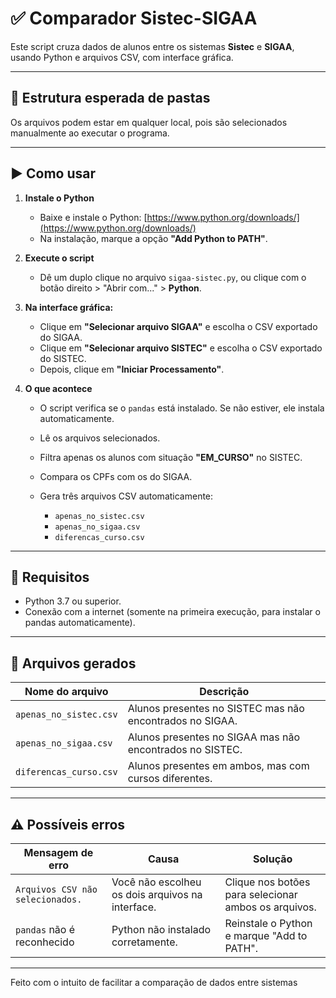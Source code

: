 # ✅ Comparador Sistec-SIGAA

Este script cruza dados de alunos entre os sistemas **Sistec** e **SIGAA**, usando Python e arquivos CSV, com interface gráfica.

---

## 📁 Estrutura esperada de pastas

Os arquivos podem estar em qualquer local, pois são selecionados manualmente ao executar o programa.

---

## ▶️ Como usar

1. **Instale o Python**

   * Baixe e instale o Python: [https://www.python.org/downloads/](https://www.python.org/downloads/)
   * Na instalação, marque a opção **"Add Python to PATH"**.

2. **Execute o script**

   * Dê um duplo clique no arquivo `sigaa-sistec.py`, ou clique com o botão direito > "Abrir com..." > **Python**.

3. **Na interface gráfica:**

   * Clique em **"Selecionar arquivo SIGAA"** e escolha o CSV exportado do SIGAA.
   * Clique em **"Selecionar arquivo SISTEC"** e escolha o CSV exportado do SISTEC.
   * Depois, clique em **"Iniciar Processamento"**.

4. **O que acontece**

   * O script verifica se o `pandas` está instalado. Se não estiver, ele instala automaticamente.
   * Lê os arquivos selecionados.
   * Filtra apenas os alunos com situação **"EM\_CURSO"** no SISTEC.
   * Compara os CPFs com os do SIGAA.
   * Gera três arquivos CSV automaticamente:

     * `apenas_no_sistec.csv`
     * `apenas_no_sigaa.csv`
     * `diferencas_curso.csv`

---

## 📌 Requisitos

* Python 3.7 ou superior.
* Conexão com a internet (somente na primeira execução, para instalar o pandas automaticamente).

---

## 📂 Arquivos gerados

| Nome do arquivo        | Descrição                                                |
| ---------------------- | -------------------------------------------------------- |
| `apenas_no_sistec.csv` | Alunos presentes no SISTEC mas não encontrados no SIGAA. |
| `apenas_no_sigaa.csv`  | Alunos presentes no SIGAA mas não encontrados no SISTEC. |
| `diferencas_curso.csv` | Alunos presentes em ambos, mas com cursos diferentes.    |

---

## ⚠️ Possíveis erros

| Mensagem de erro                 | Causa                                            | Solução                                              |
| -------------------------------- | ------------------------------------------------ | ---------------------------------------------------- |
| `Arquivos CSV não selecionados.` | Você não escolheu os dois arquivos na interface. | Clique nos botões para selecionar ambos os arquivos. |
| `pandas` não é reconhecido       | Python não instalado corretamente.               | Reinstale o Python e marque "Add to PATH".           |

---

Feito com o intuito de facilitar a comparação de dados entre sistemas
